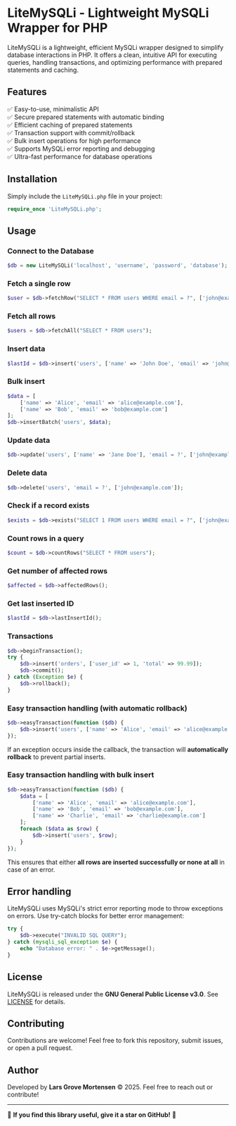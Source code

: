 # LiteMySQLi - Lightweight MySQLi Wrapper for PHP
LiteMySQLi is a lightweight, efficient MySQLi wrapper designed to simplify database interactions in PHP. It offers a clean, intuitive API for executing queries, handling transactions, and optimizing performance with prepared statements and caching.

## Features
✅ Easy-to-use, minimalistic API  
✅ Secure prepared statements with automatic binding  
✅ Efficient caching of prepared statements  
✅ Transaction support with commit/rollback  
✅ Bulk insert operations for high performance  
✅ Supports MySQLi error reporting and debugging  
✅ Ultra-fast performance for database operations  

## Installation
Simply include the `LiteMySQLi.php` file in your project:

```php
require_once 'LiteMySQLi.php';
```

## Usage
### Connect to the Database
```php
$db = new LiteMySQLi('localhost', 'username', 'password', 'database');
```

### Fetch a single row
```php
$user = $db->fetchRow("SELECT * FROM users WHERE email = ?", ['john@example.com']);
```

### Fetch all rows
```php
$users = $db->fetchAll("SELECT * FROM users");
```

### Insert data
```php
$lastId = $db->insert('users', ['name' => 'John Doe', 'email' => 'john@example.com']);
```

### Bulk insert
```php
$data = [
    ['name' => 'Alice', 'email' => 'alice@example.com'],
    ['name' => 'Bob', 'email' => 'bob@example.com']
];
$db->insertBatch('users', $data);
```

### Update data
```php
$db->update('users', ['name' => 'Jane Doe'], 'email = ?', ['john@example.com']);
```

### Delete data
```php
$db->delete('users', 'email = ?', ['john@example.com']);
```

### Check if a record exists
```php
$exists = $db->exists("SELECT 1 FROM users WHERE email = ?", ['john@example.com']);
```

### Count rows in a query
```php
$count = $db->countRows("SELECT * FROM users");
```

### Get number of affected rows
```php
$affected = $db->affectedRows();
```

### Get last inserted ID
```php
$lastId = $db->lastInsertId();
```

### Transactions
```php
$db->beginTransaction();
try {
    $db->insert('orders', ['user_id' => 1, 'total' => 99.99]);
    $db->commit();
} catch (Exception $e) {
    $db->rollback();
}
```

### Easy transaction handling (with automatic rollback)
```php
$db->easyTransaction(function ($db) {
    $db->insert('users', ['name' => 'Alice', 'email' => 'alice@example.com']);
});
```
If an exception occurs inside the callback, the transaction will **automatically rollback** to prevent partial inserts.

### Easy transaction handling with bulk insert
```php
$db->easyTransaction(function ($db) {
    $data = [
        ['name' => 'Alice', 'email' => 'alice@example.com'],
        ['name' => 'Bob', 'email' => 'bob@example.com'],
        ['name' => 'Charlie', 'email' => 'charlie@example.com']
    ];
    foreach ($data as $row) {
        $db->insert('users', $row);
    }
});
```
This ensures that either **all rows are inserted successfully or none at all** in case of an error.

## Error handling
LiteMySQLi uses MySQLi's strict error reporting mode to throw exceptions on errors. Use try-catch blocks for better error management:
```php
try {
    $db->execute("INVALID SQL QUERY");
} catch (mysqli_sql_exception $e) {
    echo "Database error: " . $e->getMessage();
}
```

## License
LiteMySQLi is released under the **GNU General Public License v3.0**. See [LICENSE](LICENSE) for details.

## Contributing
Contributions are welcome! Feel free to fork this repository, submit issues, or open a pull request.

## Author
Developed by **Lars Grove Mortensen** © 2025. Feel free to reach out or contribute!

---

🌟 **If you find this library useful, give it a star on GitHub!** 🌟

